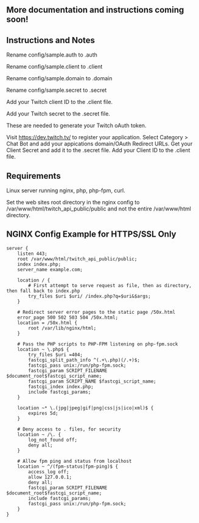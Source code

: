 ## More documentation and instructions coming soon!

## Instructions and Notes

Rename config/sample.auth to .auth

Rename config/sample.client to .client

Rename config/sample.domain to .domain

Rename config/sample.secret to .secret


Add your Twitch client ID to the .client file.

Add your Twitch secret to the .secret file.

These are needed to generate your Twitch oAuth token.

Visit https://dev.twitch.tv/ to register your application. Select Category > Chat Bot and add your appications domain/OAuth Redirect URLs. Get your Client Secret and add it to the .secret file. Add your Client ID to the .client file. 

## Requirements

Linux server running nginx, php, php-fpm, curl.

Set the web sites root directory in the nginx config to /var/www/html/twitch_api_public/public and not the entire /var/www/html directory.


## NGINX Config Example for HTTPS/SSL Only
```
server {
    listen 443;
    root /var/www/html/twitch_api_public/public;
    index index.php;
    server_name example.com;

    location / {
        # First attempt to serve request as file, then as directory, then fall back to index.php
        try_files $uri $uri/ /index.php?q=$uri&$args;
    }

    # Redirect server error pages to the static page /50x.html
    error_page 500 502 503 504 /50x.html;
    location = /50x.html {
        root /var/lib/nginx/html;
    }

    # Pass the PHP scripts to PHP-FPM listening on php-fpm.sock
    location ~ \.php$ {
        try_files $uri =404;
        fastcgi_split_path_info ^(.+\.php)(/.+)$;
        fastcgi_pass unix:/run/php-fpm.sock;
        fastcgi_param SCRIPT_FILENAME $document_root$fastcgi_script_name;
        fastcgi_param SCRIPT_NAME $fastcgi_script_name;
        fastcgi_index index.php;
        include fastcgi_params;
    }

    location ~* \.(jpg|jpeg|gif|png|css|js|ico|xml)$ {
        expires 5d;
    }

    # Deny access to . files, for security
    location ~ /\. {
        log_not_found off;
        deny all;
    }

    # Allow fpm ping and status from localhost
    location ~ ^/(fpm-status|fpm-ping)$ {
        access_log off;
        allow 127.0.0.1;
        deny all;
        fastcgi_param SCRIPT_FILENAME $document_root$fastcgi_script_name;
        include fastcgi_params;
        fastcgi_pass unix:/run/php-fpm.sock;
    }
}
```
